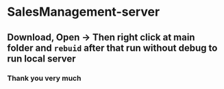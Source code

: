 # SalesManagement-server

## Download, Open -> Then right click at main folder and ```rebuid``` after that run without debug to run local server 
### Thank you very much
